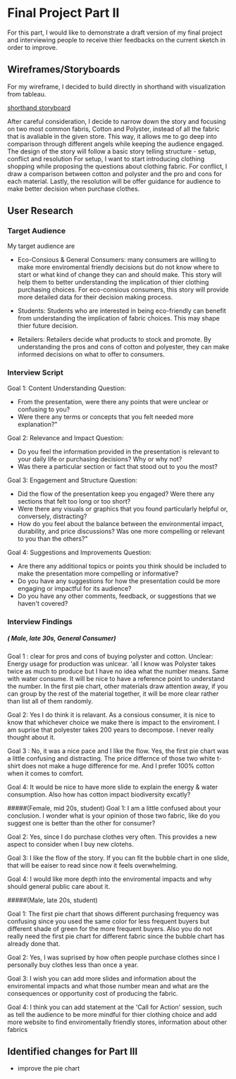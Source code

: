 # Final Project Part II
For this part, I would like to demonstrate a draft version of my final project and interviewing people to receive  thier feedbacks on the current sketch in order to improve. 

## Wireframes/Storyboards 
For my wireframe, I decided to build directly in shorthand with visualization from tableau. 

[shorthand storyboard](https://preview.shorthand.com/svyRkkoViol8z3Sp)


After careful consideration, I decide to narrow down the story and focusing on two most common fabris, Cotton and Polyster, instead of all the fabric that is avaliable in the given store. 
This way, it allows me to go deep into comparison through different angels while keeping the audience engaged. 
The design of the story will follow a basic story telling structure - setup, conflict and resolution 
For setup, I want to start introducing clothing shopping while proposing the questions about clothing fabric. 
For conflict, I draw a comparison between cotton and polyster and the pro and cons for each material. 
Lastly, the resolution will be offer guidance for audience to make better decision when purchase clothes. 


## User Research 
### Target Audience 
My target audience are 
- Eco-Consious & General Consumers: many consumers are willing to make more enviromental friendly decisions but do not know where to start or what kind of change they can and should make. This story will help them to better understanding the implication of thier clothing purchasing choices.
  For eco-consious consumers, this story will provide more detailed data for their decision making process.
  
- Students: Students who are interested in being eco-friendly can benefit from understanding the implication of fabric choices. This may shape thier future decision. 

- Retailers: Retailers decide what products to stock and promote. By understanding the pros and cons of cotton and polyester, they can make informed decisions on what to offer to consumers.

### Interview Script 

Goal 1: Content Understanding
Question: 
- From the presentation, were there any points that were unclear or confusing to you?
- Were there any terms or concepts that you felt needed more explanation?"

Goal 2: Relevance and Impact
Question: 
- Do you feel the information provided in the presentation is relevant to your daily life or purchasing decisions? Why or why not?
- Was there a particular section or fact that stood out to you the most?

Goal 3: Engagement and Structure
Question:
- Did the flow of the presentation keep you engaged? Were there any sections that felt too long or too short?
- Were there any visuals or graphics that you found particularly helpful or, conversely, distracting?
- How do you feel about the balance between the environmental impact, durability, and price discussions? Was one more compelling or relevant to you than the others?"

Goal 4: Suggestions and Improvements
Question: 
- Are there any additional topics or points you think should be included to make the presentation more compelling or informative?
- Do you have any suggestions for how the presentation could be more engaging or impactful for its audience?
- Do you have any other comments, feedback, or suggestions that we haven't covered?
  
### Interview Findings 
##### ( Male, late 30s, General Consumer) 

Goal 1 : clear for pros and cons of buying polyster and cotton. Unclear: Energy usage for production was unlcear. 'all I know was Polyster takes twice as much to produce but I have no idea what the number means. Same with water consume. It will be nice to have a reference point to understand the number. In the first pie chart, other materials draw attention away, if you can group by the rest of the material together, it will be more clear rather than list all of them randomly. 

Goal 2: Yes I do think it is relavant. As a consious consumer, it is nice to know that whichever choice we make there is impact to the enviroment. I am suprise that polyester takes 200 years to decompose. I never really thought about it. 

Goal 3 : No, it was a nice pace and I like the flow. Yes, the first pie chart was a little confusing and distracting. The price differnce of those two white t-shirt does not make a huge difference for me. And I prefer 100% cotton when it comes to comfort. 

Goal 4: It would be nice to have more slide to explain the energy & water consumption.  Also how has cotton impact biodiversity excatly? 

#####(Female, mid 20s, student) 
Goal 1: I am a little confused about your conclusion. I wonder what is your opinion of those two fabric, like do you suggest one is better than the other for consumer? 

Goal 2: Yes, since I do purchase clothes very often. This provides a new aspect to consider when I buy new clotehs. 

Goal 3: I like the flow of the story. If you can fit the bubble chart in one slide, that will be eaiser to read since now it feels overwhelming. 

Goal 4: I would like more depth into the enviromental impacts and why should general public care about it. 

#####(Male, late 20s, student) 

Goal 1: The first pie chart that shows different purchasing frequency was confusing since you used the same color for less frequent buyers but different shade of green for the more frequent buyers. 
Also you do not really need the first pie chart for different fabric since the bubble chart has already done that. 

Goal 2: Yes, I was suprised by how often people purchase clothes since I personally buy clothes less than once a year. 

Goal 3: I wish you can add more slides and information about the enviromental impacts and what those number mean and what are the consequences or opportunity cost of producing the fabric. 

Goal 4: I think  you can add statement at the 'Call for Action' session, such as tell the audience to be more mindful for thier clothing choice and add more website to find enviromentally friendly stores, information about other fabrics 

## Identified changes for Part III 
- improve the pie chart 
